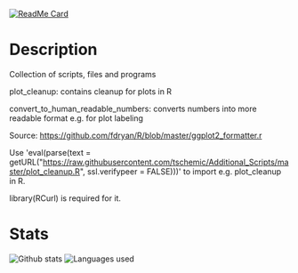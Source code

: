 [![ReadMe Card](https://github-readme-stats.vercel.app/api/pin/?username=tschemic&repo=Additional_Scripts&theme=dark&show_owner=true)](https://github.com/tschemic/github-readme-stats)

# Description
Collection of scripts, files and programs

plot_cleanup: contains cleanup for plots in R

convert_to_human_readable_numbers: converts numbers into more readable format e.g. for plot labeling

Source: https://github.com/fdryan/R/blob/master/ggplot2_formatter.r

Use 'eval(parse(text = getURL("https://raw.githubusercontent.com/tschemic/Additional_Scripts/master/plot_cleanup.R", ssl.verifypeer = FALSE)))' to import e.g. plot_cleanup in R.

library(RCurl) is required for it.

# Stats

![Github stats](https://github-readme-stats.vercel.app/api?username=tschemic&hide=issues,contribs&show_icons=true&theme=dark)
![Languages used](https://github-readme-stats.vercel.app/api/top-langs/?username=tschemic&theme=dark)




